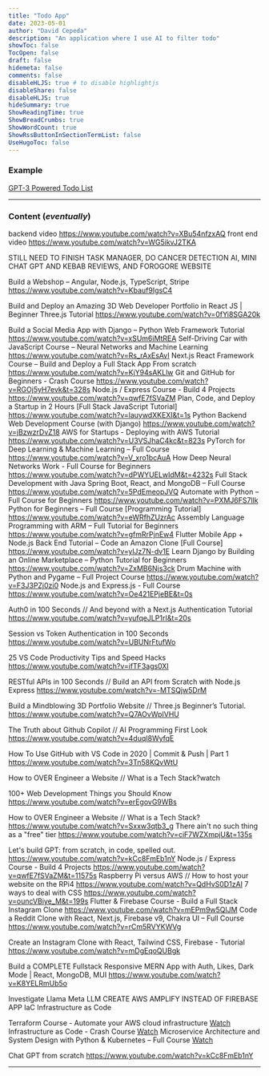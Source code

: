 ```yaml
---
title: "Todo App"
date: 2023-05-01
author: "David Cepeda"
description: "An application where I use AI to filter todo"
showToc: false
TocOpen: false
draft: false
hidemeta: false
comments: false
disableHLJS: true # to disable highlightjs
disableShare: false
disableHLJS: true
hideSummary: true
ShowReadingTime: true
ShowBreadCrumbs: true
ShowWordCount: true
ShowRssButtonInSectionTermList: false
UseHugoToc: false
---
```





### Example
[GPT-3 Powered Todo List](https://twitter.com/falkoj/status/1512795508384964612?s=21)

---

### Content (*eventually*)

backend video https://www.youtube.com/watch?v=XBu54nfzxAQ
front end video https://www.youtube.com/watch?v=WG5ikvJ2TKA


STILL NEED TO FINISH TASK MANAGER, 	DO CANCER DETECTION AI, MINI CHAT GPT AND KEBAB REVIEWS, AND FOROGORE WEBSITE  

Build a Webshop – Angular, Node.js, TypeScript, Stripe https://www.youtube.com/watch?v=Kbauf9IgsC4

Build and Deploy an Amazing 3D Web Developer Portfolio in React JS | Beginner Three.js Tutorial https://www.youtube.com/watch?v=0fYi8SGA20k

Build a Social Media App with Django – Python Web Framework Tutorial https://www.youtube.com/watch?v=xSUm6iMtREA
Self-Driving Car with JavaScript Course – Neural Networks and Machine Learning https://www.youtube.com/watch?v=Rs_rAxEsAvI
Next.js React Framework Course – Build and Deploy a Full Stack App From scratch https://www.youtube.com/watch?v=KjY94sAKLlw
Git and GitHub for Beginners - Crash Course https://www.youtube.com/watch?v=RGOj5yH7evk&t=328s
Node.js / Express Course - Build 4 Projects https://www.youtube.com/watch?v=qwfE7fSVaZM
Plan, Code, and Deploy a Startup in 2 Hours [Full Stack JavaScript Tutorial] https://www.youtube.com/watch?v=lauywdXKEXI&t=1s
Python Backend Web Development Course (with Django) https://www.youtube.com/watch?v=jBzwzrDvZ18
AWS for Startups - Deploying with AWS Tutorial https://www.youtube.com/watch?v=U3VSJhaC4kc&t=823s
PyTorch for Deep Learning & Machine Learning – Full Course https://www.youtube.com/watch?v=V_xro1bcAuA
How Deep Neural Networks Work - Full Course for Beginners https://www.youtube.com/watch?v=dPWYUELwIdM&t=4232s
Full Stack Development with Java Spring Boot, React, and MongoDB – Full Course https://www.youtube.com/watch?v=5PdEmeopJVQ
Automate with Python – Full Course for Beginners https://www.youtube.com/watch?v=PXMJ6FS7llk
Python for Beginners – Full Course [Programming Tutorial] https://www.youtube.com/watch?v=eWRfhZUzrAc
Assembly Language Programming with ARM – Full Tutorial for Beginners https://www.youtube.com/watch?v=gfmRrPjnEw4
Flutter Mobile App + Node.js Back End Tutorial – Code an Amazon Clone [Full Course] https://www.youtube.com/watch?v=ylJz7N-dv1E
Learn Django by Building an Online Marketplace – Python Tutorial for Beginners https://www.youtube.com/watch?v=ZxMB6Njs3ck
Drum Machine with Python and Pygame – Full Project Course https://www.youtube.com/watch?v=F3J3PZj0zi0
Node.js and Express.js - Full Course https://www.youtube.com/watch?v=Oe421EPjeBE&t=0s

Auth0 in 100 Seconds // And beyond with a Next.js Authentication Tutorial
https://www.youtube.com/watch?v=yufqeJLP1rI&t=20s

Session vs Token Authentication in 100 Seconds
https://www.youtube.com/watch?v=UBUNrFtufWo

25 VS Code Productivity Tips and Speed Hacks https://www.youtube.com/watch?v=ifTF3ags0XI

RESTful APIs in 100 Seconds // Build an API from Scratch with Node.js Express https://www.youtube.com/watch?v=-MTSQjw5DrM

Build a Mindblowing 3D Portfolio Website // Three.js Beginner’s Tutorial. https://www.youtube.com/watch?v=Q7AOvWpIVHU


The Truth about Github Copilot // AI Programming First Look https://www.youtube.com/watch?v=4duqI8WyfqE

How To Use GitHub with VS Code in 2020 | Commit & Push | Part 1 https://www.youtube.com/watch?v=3Tn58KQvWtU

How to OVER Engineer a Website // What is a Tech Stack?watch

100+ Web Development Things you Should Know https://www.youtube.com/watch?v=erEgovG9WBs

How to OVER Engineer a Website // What is a Tech Stack?
https://www.youtube.com/watch?v=Sxxw3qtb3_g
There ain't no such thing as a "free" tier
https://www.youtube.com/watch?v=ciF7WZXmpjU&t=135s

Let's build GPT: from scratch, in code, spelled out.
https://www.youtube.com/watch?v=kCc8FmEb1nY
Node.js / Express Course - Build 4 Projects
https://www.youtube.com/watch?v=qwfE7fSVaZM&t=11575s
Raspberry Pi versus AWS // How to host your website on the RPi4
https://www.youtube.com/watch?v=QdHvS0D1zAI
7 ways to deal with CSS
https://www.youtube.com/watch?v=ouncVBiye_M&t=199s
Flutter & Firebase Course - Build a Full Stack Instagram Clone
https://www.youtube.com/watch?v=mEPm9w5QlJM
Code a Reddit Clone with React, Next.js, Firebase v9, Chakra UI – Full Course
https://www.youtube.com/watch?v=rCm5RVYKWVg

Create an Instagram Clone with React, Tailwind CSS, Firebase - Tutorial
https://www.youtube.com/watch?v=mDgEqoQUBgk

Build a COMPLETE Fullstack Responsive MERN App with Auth, Likes, Dark Mode | React, MongoDB, MUI
https://www.youtube.com/watch?v=K8YELRmUb5o

Investigate Llama Meta LLM 
CREATE AWS AMPLIFY INSTEAD OF FIREBASE APP 
IaC Infrastructure as Code 

Terraform Course - Automate your AWS cloud infrastructure  [Watch](https://www.youtube.com/watch?v=SLB_c_ayRMo)
Infrastructure as Code - Crash Course [Watch](https://www.youtube.com/watch?v=EtEb40LE5zQ)
Microservice Architecture and System Design with Python & Kubernetes – Full Course [Watch](https://www.youtube.com/watch?v=hmkF77F9TLw)

Chat GPT from scratch https://www.youtube.com/watch?v=kCc8FmEb1nY

---
